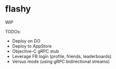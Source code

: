 # flashy

WIP

TODOs:

- Deploy on DO
- Deploy to AppStore
- Objective-C gRPC stub
- Leverage FB login (profile, friends, leaderboards)
- Versus mode (using gRPC bidirectional streams)
